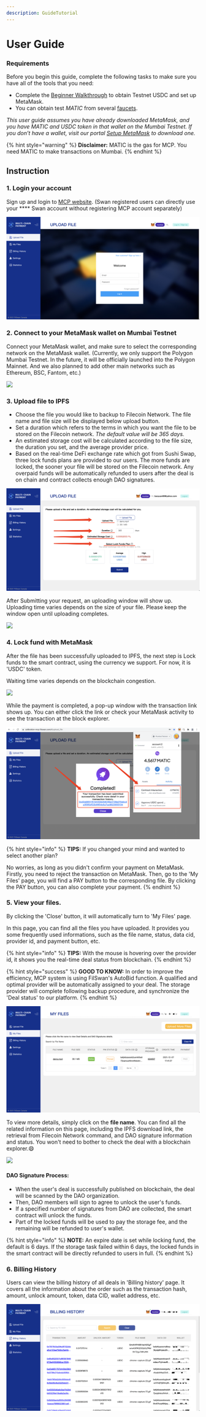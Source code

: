 ```yaml
---
description: GuideTutorial
---
```


# User Guide

###

### Requirements <a href="#requirements" id="requirements"></a>

Before you begin this guide, complete the following tasks to make sure you have all of the tools that you need:

* Complete the [Beginner Walkthrough](https://docs.chain.link/docs/beginners-tutorial) to obtain Testnet USDC and set up MetaMask.
* You can obtain test _MATIC_ from several [faucets](https://docs.chain.link/docs/link-token-contracts/).

_This user guide assumes you have already downloaded MetaMask, and  you have MATIC and USDC token in that wallet on the Mumbai Testnet. If you don’t have a wallet, visit our portal_ [_Setup MetaMask_](developer-quickstart/public-testnet/setup-metamask.md) _to download one._

{% hint style="warning" %}
**Disclaimer:** MATIC is the gas for MCP. You need MATIC to make transactions on Mumbai.
{% endhint %}

## **Instruction**

### **1. Login your account**

Sign up and login to [MCP website](https://calibration-mcp.filswan.com). (Swan registered users can directly use your **** Swan account without registering MCP account separately)

![](<../.gitbook/assets/image (30).png>)

### **2. Connect to your MetaMask wallet on Mumbai Testnet**

Connect your MetaMask wallet, and make sure to select the corresponding network on the MetaMask wallet. (Currently, we only support the Polygon Mumbai Testnet. In the future, it will be officially launched into the Polygon Mainnet. And we also planned to add other main networks such as Ethereum, BSC, Fantom, etc.)

![    ](<../.gitbook/assets/chrome-capture (3).gif>)

### 3. Upload file **to IPFS**

* Choose the file you would like to backup to Filecoin Network. The file name and file size will be displayed below upload button.
* Set a duration which refers to the terms in which you want the file to be stored on the Filecoin network. _The default value will be 365 days._&#x20;
* An estimated storage cost will be calculated according to the file size, the duration you set, and the average provider price.
* Based on the real-time DeFi exchange rate which got from Sushi Swap, three lock funds plans are provided to our users. The more funds are locked, the sooner your file will be stored on the Filecoin network. Any overpaid funds will be automatically refunded to users after the deal is on chain and contract collects enough DAO signatures.

![](<../.gitbook/assets/image (46).png>)

After Submitting your request, an uploading window will show up. Uploading time varies depends on the size of your file. Please keep the window open until uploading completes.

![](<../.gitbook/assets/chrome-capture (4).gif>)

### **4. Lock fund with MetaMask**

After the file has been successfully uploaded to IPFS, the next step is Lock funds to the smart contract, using the currency we support. For now, it is 'USDC' token.

Waiting time varies depends on the blockchain congestion.

![](<../.gitbook/assets/chrome-capture (5).gif>)

While the payment is completed, a pop-up window with the transaction link shows up. You can either click the link or check your MetaMask activity to see the transaction at the block explorer.

![](<../.gitbook/assets/image (45).png>)

{% hint style="info" %}
**TIPS:** If you changed your mind and wanted to select another plan?

No worries, as long as you didn't confirm your payment on MetaMask. Firstly, you need to reject the transaction on MetaMask. Then, go to the 'My Files' page, you will find a PAY button to the corresponding file. By clicking the PAY button, you can also complete your payment.
{% endhint %}

### **5. View your files.**

By clicking the 'Close' button, it will automatically turn to 'My Files' page.

In this page, you can find all the files you have uploaded. It provides you some frequently used informations, such as the file name, status, data cid, provider id, and payment button, etc.&#x20;

{% hint style="info" %}
**TIPS:** With the mouse is hovering over the provider id, it shows you the real-time deal status from blockchain.
{% endhint %}

{% hint style="success" %}
**GOOD TO KNOW:** In order to improve the efficiency, MCP system is using FilSwan's AutoBid function. A qualified and optimal provider will be automatically assigned to your deal. The storage provider will complete following backup procedure, and synchronize the 'Deal status' to our platform.
{% endhint %}

![](<../.gitbook/assets/image (34).png>)

To view more details, simply click on the **file name**. You can find all the related information on this page, including the IPFS download link, the retrieval from Filecoin Network command, and DAO signature information and status. You won't need to bother to check the deal with a blockchain explorer.:smile:

![](<../.gitbook/assets/chrome-capture (6).gif>)

#### DAO Signature Process:

* When the user's deal is successfully published on blockchain, the deal will be scanned by the DAO organization.&#x20;
* Then, DAO members will sign to agree to unlock the user's funds.&#x20;
* If a specified number of signatures from DAO are collected, the smart contract will unlock the funds.&#x20;
* Part of the locked funds will be used to pay the storage fee, and the remaining will be refunded to user's wallet.

{% hint style="info" %}
**NOTE:** An expire date is set while locking fund, the default is 6 days. If the storage task failed within 6 days, the locked funds in the smart contract will be directly refunded to users in full.
{% endhint %}

### 6. Billing History

Users can view the billing history of all deals in 'Billing history' page. It covers all the information about the order such as the transaction hash, amount, unlock amount, token, data CID, wallet address, etc.

![](<../.gitbook/assets/image (29).png>)
